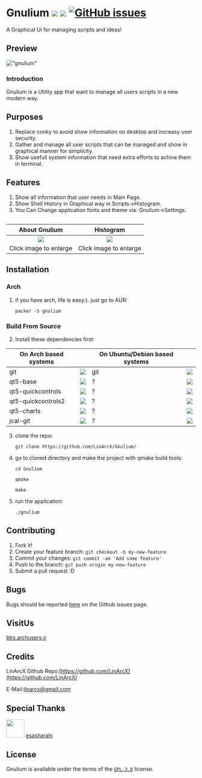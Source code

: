 # Gnulium ![](https://img.shields.io/badge/Language-C++%20Qml-pink.svg) ![](https://img.shields.io/badge/Licence-GPL--3.0-blue.svg) [![GitHub issues](https://img.shields.io/github/issues/LinArcX/Gnulium.svg)](https://github.com/papyros/qml-material/issues) 
A Graphical Ui for managing scripts and ideas!

## Preview
!["gnulium"](http://uupload.ir/files/mzr7_screenshot_from_2017-12-30_15-54-10.png "gnulium")


### Introduction

Gnulium is a Utility app that want to manage all users scripts in a new modern way.

## Purposes
1. Replace conky to avoid show information on desktop and increasy user security.
2. Gather and manage all user scripts that can be managed and show in graphical manner for simplicity.
3. Show usefull system information that need extra efforts to achive them in terminal.

## Features
1. Show all information that user needs in Main Page.
2. Show Shell History in Graphical way in Scripts->Histogram.
3. You Can Change application fonts and theme via: Gnulium->Settings.


##
|About Gnulium|Histogram|
|:-----:|:-----:|
|![](http://uupload.ir/files/7ezv_screenshot_from_2017-12-30_15-54-17.png?raw=true)|![](http://uupload.ir/files/u8jq_screenshot_from_2017-12-30_15-54-24.png?raw=true)|
|Click image to enlarge|Click image to enlarge|

## Installation

### Arch
1. if you have arch, life is easy:). just go to AUR: 

    `packer -S gnulium`

### Build From Source
2. Install these dependencies first:

|On Arch based systems||On Ubuntu/Debian based systems||
|-----|:-----:|-----|:-----:|
|git|![](https://github.com/LinxGem33/Neon/blob/master/artwork/done.svg.png?raw=true)|git|![](https://github.com/LinxGem33/Neon/blob/master/artwork/done.svg.png?raw=true)
|qt5-base|![](https://github.com/LinxGem33/Neon/blob/master/artwork/done.svg.png?raw=true)|?|![](https://github.com/LinxGem33/Neon/blob/master/artwork/done.svg.png?raw=true)
|qt5-quickcontrols|![](https://github.com/LinxGem33/Neon/blob/master/artwork/done.svg.png?raw=true)|?|![](https://github.com/LinxGem33/Neon/blob/master/artwork/done.svg.png?raw=true)
|qt5-quickcontrols2|![](https://github.com/LinxGem33/Neon/blob/master/artwork/done.svg.png?raw=true)|?|![](https://github.com/LinxGem33/Neon/blob/master/artwork/done.svg.png?raw=true)
|qt5-charts|![](https://github.com/LinxGem33/Neon/blob/master/artwork/done.svg.png?raw=true)|?|![](https://github.com/LinxGem33/Neon/blob/master/artwork/done.svg.png?raw=true)
|jcal-git|![](https://github.com/LinxGem33/Neon/blob/master/artwork/done.svg.png?raw=true)|?|![](https://github.com/LinxGem33/Neon/blob/master/artwork/done.svg.png?raw=true)
    
3. clone the repo:

    `git clone https://github.com/LinArcX/Gnulium/`
    
4. go to cloned directory and make the project with qmake build tools:

    `cd Gnulium`
    
    `qmake`
    
    `make`
    
5. run the application:

    `./gnulium`


## Contributing
1. Fork it!
2. Create your feature branch: `git checkout -b my-new-feature`
3. Commit your changes: `git commit -am 'Add some feature'`
4. Push to the branch: `git push origin my-new-feature`
5. Submit a pull request :D


## Bugs
Bugs should be reported [here](https://github.com/LinArcX/Gnulium/issues) on the Github issues page.


## VisitUs
[bbs.archusers.ir](http://bbs.archusers.ir/index.php)


## Credits
LinArcX
Github Repo:[https://github.com/LinArcX](https://github.com/LinArcX)

E-Mail:linarcx@gmail.com


## Special Thanks
<img src="https://avatars.githubusercontent.com/esasharahi" width="48"> [esasharahi](https://github.com/esasharahi)


## License
Gnulium is available under the terms of the [`GPL-3.0`](https://github.com/LinArcX/Gnulium/blob/master/LICENSE) license.
